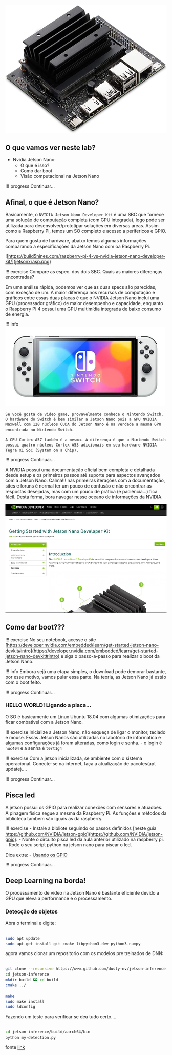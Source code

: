 
![logo](jetsonnano.jpg)

## O que vamos ver neste lab?

- Nvidia Jetson Nano: 
    - O que é isso?
    - Como dar boot 
    - Visão computacional na Jetson Nano 


!!! progress
    Continuar...


## Afinal, o que é Jetson Nano?

Basicamente, o ``NVIDIA Jetson Nano Developer Kit`` é uma SBC que fornece uma solução de computação completa (com GPU integrada), logo pode ser utilizada para desenvolver/prototipar soluções em diversas areas. Assim como a Raspberry Pi, temos um SO completo e acesso a perifericos e GPIO.

Para quem gosta de hardware, abaixo temos algumas informações comparando a especificações da Jetson Nano com oa Raspberry Pi. 
 


![https://build5nines.com/raspberry-pi-4-vs-nvidia-jetson-nano-developer-kit/](jetsonxrasp.png)






!!! exercise
    Compare as espec. dos dois SBC. Quais as maiores diferenças encontradas?



Em uma análise rápida, podemos ver que as duas specs são parecidas, com exceção de um. A maior diferença nos recursos de computação e gráficos entre essas duas placas é que o NVIDIA Jetson Nano inclui uma GPU (processador gráfico) de maior desempenho e capacidade, enquanto o Raspberry Pi 4 possui uma GPU multimídia integrada de baixo consumo de energia.



!!! info
    ![](nintendo.jpg)

    Se você gosta de video game, provavelmente conhece o Nintendo Switch. O hardware do Switch é bem similar a Jetson Nano pois a GPU NVIDIA Maxwell com 128 núcleos CUDA do Jetson Nano é na verdade a mesma GPU encontrada no Nintendo Switch. 

    A CPU Cortex-A57 também é a mesma. A diferença é que o Nintendo Switch possui quatro núcleos Cortex-A53 adicionais em seu hardware NVIDIA Tegra X1 SoC (System on a Chip).



!!! progress
    Continuar...



A NVIDIA possui uma documentação oficial bem completa e detalhada desde setup e os primeiros passos até suporte para aspectos avançados com a Jetson Nano. Calma!!! nas primeiras iterações com a documentação, sites e foruns é normal ter um pouco de confusão e não encontrar as respostas desejadas, mas com um pouco de prática (e paciência...) fica fácil. Desta forma, bora navegar nesse oceano de informações da NVIDIA. 

![](nvidiadev.png)


## Como dar boot???

!!! exercise
    No seu notebook, acesse o site [https://developer.nvidia.com/embedded/learn/get-started-jetson-nano-devkit#intro](https://developer.nvidia.com/embedded/learn/get-started-jetson-nano-devkit#intro) e siga o passo-a-passo para realizar o boot da Jetson Nano.



!!! info
    Embora sejá uma etapa simples, o download pode demorar bastante,  por esse motivo, vamos pular essa parte. Na teoria, as Jetson Nano já estáo com o boot feito.



!!! progress
    Continuar...


### HELLO WORLD! Ligando a placa...

O SO é basicamente um Linux Ubuntu 18.04 com algumas otimizações para ficar combativel com a Jetson Nano. 


!!! exercise
    Inicialize a Jetson Nano, não esqueça de ligar o monitor, teclado e mouse. Essas Jetson Nanos são utilizadas no labotório de informatica e algumas configurações já foram alteradas, como login e senha. 
    - o login é ``nuc404`` e a senha é ``t0rt1g4`` 

!!! exercise
    Com a jetson inicializada, se ambiente com o sistema operacional. Conecte-se na internet, faça a atualização de pacotes(apt update)....


!!! progress
    Continuar...
 

## Pisca led

A jetson possui os GPIO para realizar conexões com sensores e atuadoes. A pinagem fisica segue a mesma da Raspberry Pi. As funções e métodos da biblioteca tambem são iguais as da raspberry. 

!!! exercise
    - Instale a bibliote seguindo os passos definidos [neste guia https://github.com/NVIDIA/jetson-gpio](https://github.com/NVIDIA/jetson-gpio).
    - Nonte o circuito pisca led da aula anterior utilizado na raspberry pi.
    - Rode o seu script python na jetson nano para piscar o led.

Dica extra:
    - [Usando os GPIO](https://maker.pro/nvidia-jetson/tutorial/how-to-use-gpio-pins-on-jetson-nano-developer-kit)


!!! progress
    Continuar...




## Deep Learning na borda!

O processamento de video na Jetson Nano é bastante eficiente devido a GPU que eleva a performance e o processamento.

### Detecção de objetos

Abra o terminal e digite: 

```bash

sudo apt update
sudo apt-get install git cmake libpython3-dev python3-numpy

```  

agora vamos clonar um repositorio com os modelos pre treinados de DNN:

```bash

git clone --recursive https://www.github.com/dusty-nv/jetson-inference.git
cd jetson-inference
mkdir build && cd build
cmake ../

make
sudo make install    
sudo ldconfig

```  

Fazendo um teste para verificar se deu tudo certo....

```bash

cd jetson-inference/build/aarch64/bin
python my-detection.py

```  

fonte [link](https://maker.pro/nvidia-jetson/tutorial/deep-learning-with-jetson-nano-real-time-object-detection-and-recognition)













